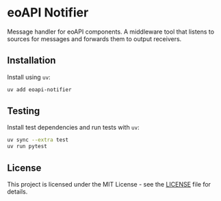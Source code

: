 # eoAPI Notifier

Message handler for eoAPI components. A middleware tool that listens to sources for messages and forwards them to output receivers.

## Installation

Install using `uv`:

```bash
uv add eoapi-notifier
```

## Testing

Install test dependencies and run tests with `uv`:

```bash
uv sync --extra test
uv run pytest
```

## License

This project is licensed under the MIT License - see the [LICENSE](LICENSE) file for details.
